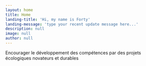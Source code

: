 ```yaml
---
layout: home
title: Home
landing-title: 'Hi, my name is Forty'
landing-message: 'type your recent update message here...'
description: null
image: null
author: null
---
```


Encourager le développement des compétences par des projets écologiques novateurs et durables
